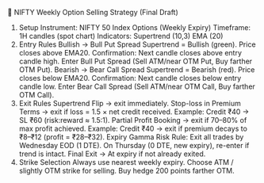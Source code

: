 📘 NIFTY Weekly Option Selling Strategy (Final Draft)
1. Setup
Instrument: NIFTY 50 Index Options (Weekly Expiry)
Timeframe: 1H candles (spot chart)
Indicators:
Supertrend (10,3)
EMA (20)
2. Entry Rules
Bullish → Bull Put Spread
Supertrend = Bullish (green).
Price closes above EMA20.
Confirmation: Next candle closes above entry candle high.
Enter Bull Put Spread (Sell ATM/near OTM Put, Buy farther OTM Put).
Bearish → Bear Call Spread
Supertrend = Bearish (red).
Price closes below EMA20.
Confirmation: Next candle closes below entry candle low.
Enter Bear Call Spread (Sell ATM/near OTM Call, Buy farther OTM Call).
3. Exit Rules
Supertrend Flip → exit immediately.
Stop-loss in Premium Terms → exit if loss = 1.5 × net credit received.
Example: Credit ₹40 → SL ₹60 (risk:reward ≈ 1.5:1).
Partial Profit Booking → exit if 70–80% of max profit achieved.
Example: Credit ₹40 → exit if premium decays to ₹8–₹12 (profit = ₹28–₹32).
Expiry Gamma Risk Rule:
Exit all trades by Wednesday EOD (1 DTE).
On Thursday (0 DTE, new expiry), re-enter if trend is intact.
Final Exit → At expiry if not already exited.
4. Strike Selection
Always use nearest weekly expiry.
Choose ATM / slightly OTM strike for selling.
Buy hedge 200 points farther OTM.